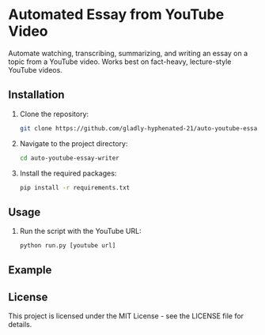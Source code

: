# Automated Essay from YouTube Video

Automate watching, transcribing, summarizing, and writing an essay on a topic from a YouTube video. Works best on fact-heavy, lecture-style YouTube videos.

## Installation

1. Clone the repository:
   ```bash
   git clone https://github.com/gladly-hyphenated-21/auto-youtube-essay-writer.git
2. Navigate to the project directory:
   ```bash
   cd auto-youtube-essay-writer
3. Install the required packages:
   ```bash
   pip install -r requirements.txt

## Usage
1. Run the script with the YouTube URL:
   ```bash
   python run.py [youtube url]


## Example
>
>
## License
This project is licensed under the MIT License - see the LICENSE file for details.

